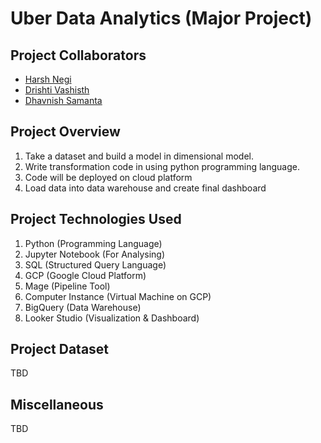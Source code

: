 # Uber Data Analytics (Major Project)

## Project Collaborators

- [Harsh Negi](https://github.com/harshnegi1434)
- [Drishti Vashisth](https://github.com/drishti0907)
- [Dhavnish Samanta](https://github.com/Dhvaniish)

## Project Overview

1. Take a dataset and build a model in dimensional model.
2. Write transformation code in using python programming language.
3. Code will be deployed on cloud platform
4. Load data into data warehouse and create final dashboard

## Project Technologies Used

1. Python (Programming Language)
2. Jupyter Notebook (For Analysing)
3. SQL (Structured Query Language)
4. GCP (Google Cloud Platform)
5. Mage (Pipeline Tool)
6. Computer Instance (Virtual Machine on GCP)
7. BigQuery (Data Warehouse)
8. Looker Studio (Visualization & Dashboard)

## Project Dataset

TBD

## Miscellaneous

TBD

